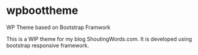 wpboottheme
===========

WP Theme based on Bootstrap Framwork

This is a WIP theme for my blog ShoutingWords.com. It is developed using bootstrap responsive framework.
